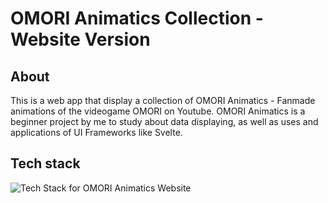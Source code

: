 # OMORI Animatics Collection - Website Version

## About

This is a web app that display a collection of OMORI Animatics - Fanmade animations of the videogame OMORI on Youtube. OMORI Animatics is a beginner project by me to study about data displaying, as well as uses and applications of UI Frameworks like Svelte.

## Tech stack

![Tech Stack for OMORI Animatics Website](https://github-readme-tech-stack.vercel.app/api/cards?title=Tech+Stack+for+OMORI+Animatics+Website&showBorder=false&lineCount=1&theme=catppuccin_mocha&hideBg=true&hideTitle=true&line1=svelte%2Csvelte%2Cff6900%3Bvite%2Cvite%2Cffc800%3Bprettier%2Cprettier%2C5cf150%3Btypescript%2Ctypescript%2C0070ff%3B)
